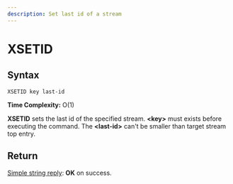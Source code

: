 ```yaml
---
description: Set last id of a stream
---
```


# XSETID

## Syntax

	XSETID key last-id

**Time Complexity:** O(1)

**XSETID** sets the last id of the specified stream. **<key\>**
must exists before executing the command. The **<last-id\>** can't
be smaller than target stream top entry.

## Return

[Simple string reply](https://redis.io/docs/reference/protocol-spec#resp-simple-strings):
**OK** on success.